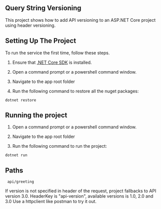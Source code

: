 ## Query String Versioning
This project shows how to add API versioning to an ASP.NET Core project using header versioning.


## Setting Up The Project 
To run the service the first time, follow these steps.

1. Ensure that [.NET Core SDK](https://www.microsoft.com/net/core#windowscmd)  is installed.

2. Open a command prompt or a powershell command window.

3. Navigate to the app root folder

4. Run the following command to restore all the nuget packages:
  ```shell
  dotnet restore
  ```

## Running the project

1. Open a command prompt or a powershell command window.

2. Navigate to the app root folder

3. Run the following command to run the project:
  ```shell
  dotnet run
  ```

  ## Paths 
```shell
 api/greeting
   ```
 
 If version is not specified in header of the request, project fallbacks to API version 3.0.
 HeaderKey is "api-version", available versions is 1.0, 2.0 and 3.0
 Use a httpclient like postman to try it out. 
